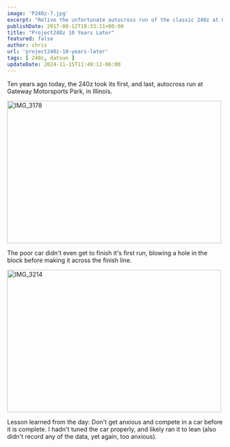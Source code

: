 ```yaml
---
image: 'P240z-7.jpg'
excerpt: "Relive the unfortunate autocross run of the classic 240z at Gateway Motorsports Park ten years ago. The blog post unfolds the dramatic event and shares a cautionary tale for car enthusiasts about the importance of proper tuning before competition."
publishDate: 2017-08-12T19:33:11+00:00
title: "Project240z 10 Years Later"
featured: false
author: chris
url: 'project240z-10-years-later'
tags: [ 240z, datsun ]
updateDate: 2024-11-15T11:49:11-06:00
---
```


Ten years ago today, the 240z took its first, and last, autocross run at Gateway Motorsports Park, in Illinois.

<a title="IMG_3178" href="https://www.flickr.com/photos/chammond/1099789651/" data-footer="true" data-flickr-embed="true"><img width="500" height="333" alt="IMG_3178" src="https://farm2.staticflickr.com/1337/1099789651_2c9cdb1f4a.jpg"></a><script async src="//embedr.flickr.com/assets/client-code.js" charset="utf-8"></script> 


The poor car didn't even get to finish it's first run, blowing a hole in the block before making it across the finish line.

 <a title="IMG_3214" href="https://www.flickr.com/photos/chammond/1099962521/in/photostream/" data-footer="true" data-flickr-embed="true"><img width="500" height="333" alt="IMG_3214" src="https://farm2.staticflickr.com/1126/1099962521_74ca8f47dc.jpg"></a><script async src="//embedr.flickr.com/assets/client-code.js" charset="utf-8"></script> 

Lesson learned from the day: Don't get anxious and compete in a car before it is complete. I hadn't tuned the car properly, and likely ran it to lean (also didn't record any of the data, yet again, too anxious).
